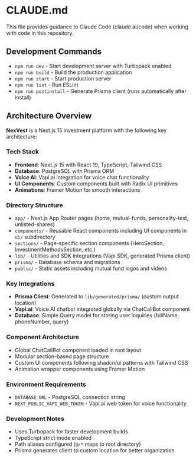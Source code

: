 # CLAUDE.md

This file provides guidance to Claude Code (claude.ai/code) when working with code in this repository.

## Development Commands

- `npm run dev` - Start development server with Turbopack enabled
- `npm run build` - Build the production application
- `npm run start` - Start production server
- `npm run lint` - Run ESLint
- `npm run postinstall` - Generate Prisma client (runs automatically after install)

## Architecture Overview

**NexVest** is a Next.js 15 investment platform with the following key architecture:

### Tech Stack
- **Frontend**: Next.js 15 with React 19, TypeScript, Tailwind CSS
- **Database**: PostgreSQL with Prisma ORM
- **Voice AI**: Vapi.ai integration for voice chat functionality
- **UI Components**: Custom components built with Radix UI primitives
- **Animations**: Framer Motion for smooth interactions

### Directory Structure
- `app/` - Next.js App Router pages (home, mutual-funds, personality-test, unlisted-shares)
- `components/` - Reusable React components including UI components in `ui/` subdirectory
- `sections/` - Page-specific section components (HeroSection, InvestmentMethodsSection, etc.)
- `lib/` - Utilities and SDK integrations (Vapi SDK, generated Prisma client)
- `prisma/` - Database schema and migrations
- `public/` - Static assets including mutual fund logos and videos

### Key Integrations
- **Prisma Client**: Generated to `lib/generated/prisma/` (custom output location)
- **Vapi.ai**: Voice AI chatbot integrated globally via ChatCallBot component
- **Database**: Simple Query model for storing user inquiries (fullName, phoneNumber, query)

### Component Architecture
- Global ChatCallBot component loaded in root layout
- Modular section-based page structure
- Custom UI components following shadcn/ui patterns with Tailwind CSS
- Animation wrapper components using Framer Motion

### Environment Requirements
- `DATABASE_URL` - PostgreSQL connection string
- `NEXT_PUBLIC_VAPI_WEB_TOKEN` - Vapi.ai web token for voice functionality

### Development Notes
- Uses Turbopack for faster development builds
- TypeScript strict mode enabled
- Path aliases configured (`@/*` maps to root directory)
- Prisma generates client to custom location for better organization